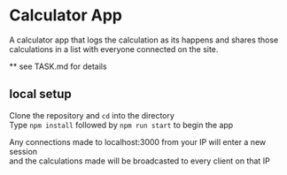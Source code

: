 # Calculator App

A calculator app that logs the calculation as its happens and shares those calculations in a list with everyone connected on the site.

** see TASK.md for details



## local setup
Clone the repository and `cd` into the directory            
Type `npm install` followed by `npm run start` to begin the app

Any connections made to localhost:3000 from your IP will enter a new session              
and the calculations made will be broadcasted to every client on that IP
